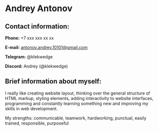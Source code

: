 # Andrey Antonov
## Contact information:
**Phone:** +7 xxx xxx xx xx

**E-mail:** antonov.andrey.10101@gmail.com

**Telegram:** @klekwedge

**Discord:** Andrey (@klekwedge)

## Brief information about myself:
I really like creating website layout, thinking over the general structure of HTML markup, styling elements, adding interactivity to website interfaces, programming and constantly learning something new and improving my skills in web development.

My strengths: communicable, teamwork, hardworking, punctual, easily trained, responsible, purposeful

